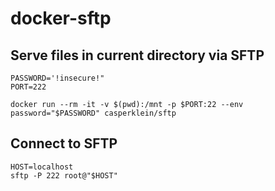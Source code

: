 # docker-sftp

## Serve files in current directory via SFTP

    PASSWORD='!insecure!"
    PORT=222

    docker run --rm -it -v $(pwd):/mnt -p $PORT:22 --env password="$PASSWORD" casperklein/sftp

## Connect to SFTP
    HOST=localhost
    sftp -P 222 root@"$HOST"
